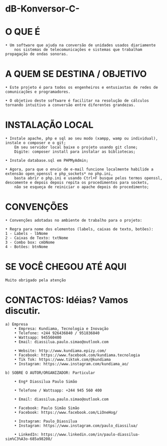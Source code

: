 # dB-Konversor-C-

# O QUE É
	• Um software que ajuda na conversão de unidades usados diariamente 
		nos sistemas de telecomunicações e sistemas que trabalham propagação de ondas sonoras.

# A QUEM SE DESTINA / OBJETIVO
	• Este projeto é para todos os engenheiros e entusiastas de redes de comunicações e programadores.

	• O objetivo deste software é facilitar na resolução de cálculos tornando intuitivo a conversão entre diferentes grandezas.

# INSTALAÇÃO LOCAL

	• Instale apache, php e sql ao seu modo (xampp, wamp ou individual), instale o composer e o git; 
		Em seu servidor local baixe o projeto usando git clone; 
		Digite: composer install para instalar as bibliotecas; 

	• Instale database.sql em PHPMyAdmin; 

	• Agora, para que o envio de e-mail funcione localmente habilide a extensão open_openssl e php_sockets* no php.ini, 
		basta abrir o php.ini e usando Ctrl+F busque pelos termos openssl, descomente e depois depois repita os procedimentos para sockets, 
		não se esqueça de reiniciar o apache depois do procedimento;

# CONVENÇÕES

	• Convenções adotadas no ambiente de trabalho para o projeto:

	• Regra para nome dos elementos (labels, caixas de texto, botões): 
	1 - Labels - lbNome
	2 - Caixas de Texto: txtNome
	3 - Combo box: cmbNome
	4 - Botões: btnNome
	
# SE VOCÊ CHEGOU ATÉ AQUI
	Muito obrigado pela atenção

# CONTACTOS: Idéias? Vamos discutir.

	a) Empresa
		• Empresa: Kundiama, Tecnologia e Inovação
		• Telefone: +244 926436840 / 951836840
		• Wattsapp: 945560400
		• Email: diassilua.paulo.simao@outlook.com 
		
		• Website: http://www.kundiama.epizy.com/
		• Facebook: https://www.facebook.com/kundiama.tecnologia
		• Tik Tok: https://www.tiktok.com/@kundiama
		• Instagram: https://www.instagram.com/kundiama_ao/
		
	b) SOBRE O AUTOR/ORGANIZADOR: Particular
		
		• Engº Diassilua Paulo Simão
		
		• Telefone / Wattsapp: +244 945 560 400
		
		• Email: diassilua.paulo.simao@outlook.com 
		
		• Facebook: Paulo Simão Simão
		• Facebook: https://www.facebook.com/LiOneHog/
		
		• Instagram: Paulo_Diassilua
		• Instagram: https://www.instagram.com/paulo_diassilua/

		• LinkedIn: https://www.linkedin.com/in/paulo-diassilua-sim%C3%A3o-685a98208/

